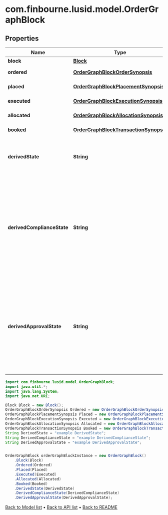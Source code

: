 # com.finbourne.lusid.model.OrderGraphBlock

## Properties

Name | Type | Description | Notes
------------ | ------------- | ------------- | -------------
**block** | [**Block**](Block.md) |  | [default to Block]
**ordered** | [**OrderGraphBlockOrderSynopsis**](OrderGraphBlockOrderSynopsis.md) |  | [default to OrderGraphBlockOrderSynopsis]
**placed** | [**OrderGraphBlockPlacementSynopsis**](OrderGraphBlockPlacementSynopsis.md) |  | [default to OrderGraphBlockPlacementSynopsis]
**executed** | [**OrderGraphBlockExecutionSynopsis**](OrderGraphBlockExecutionSynopsis.md) |  | [default to OrderGraphBlockExecutionSynopsis]
**allocated** | [**OrderGraphBlockAllocationSynopsis**](OrderGraphBlockAllocationSynopsis.md) |  | [default to OrderGraphBlockAllocationSynopsis]
**booked** | [**OrderGraphBlockTransactionSynopsis**](OrderGraphBlockTransactionSynopsis.md) |  | [default to OrderGraphBlockTransactionSynopsis]
**derivedState** | **String** | A simple description of the overall state of a block. | [default to String]
**derivedComplianceState** | **String** | The overall compliance state of a block, derived from the block&#39;s orders. Possible values are &#39;Pending&#39;, &#39;Failed&#39;, &#39;Manually approved&#39; and &#39;Passed&#39;. | [default to String]
**derivedApprovalState** | **String** | The overall approval state of a block, derived from approval of the block&#39;s orders. Possible values are &#39;Pending&#39;, &#39;Approved&#39; and &#39;Rejected&#39;. | [default to String]

```java
import com.finbourne.lusid.model.OrderGraphBlock;
import java.util.*;
import java.lang.System;
import java.net.URI;

Block Block = new Block();
OrderGraphBlockOrderSynopsis Ordered = new OrderGraphBlockOrderSynopsis();
OrderGraphBlockPlacementSynopsis Placed = new OrderGraphBlockPlacementSynopsis();
OrderGraphBlockExecutionSynopsis Executed = new OrderGraphBlockExecutionSynopsis();
OrderGraphBlockAllocationSynopsis Allocated = new OrderGraphBlockAllocationSynopsis();
OrderGraphBlockTransactionSynopsis Booked = new OrderGraphBlockTransactionSynopsis();
String DerivedState = "example DerivedState";
String DerivedComplianceState = "example DerivedComplianceState";
String DerivedApprovalState = "example DerivedApprovalState";


OrderGraphBlock orderGraphBlockInstance = new OrderGraphBlock()
    .Block(Block)
    .Ordered(Ordered)
    .Placed(Placed)
    .Executed(Executed)
    .Allocated(Allocated)
    .Booked(Booked)
    .DerivedState(DerivedState)
    .DerivedComplianceState(DerivedComplianceState)
    .DerivedApprovalState(DerivedApprovalState);
```


[Back to Model list](../README.md#documentation-for-models) &#8226; [Back to API list](../README.md#documentation-for-api-endpoints) &#8226; [Back to README](../README.md)

